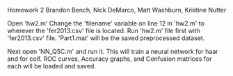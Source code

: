 Homework 2
Brandon Bench, Nick DeMarco, Matt Washburn, Kristine Nutter

Open 'hw2.m'
 Change the 'filename' variable on line 12 in 'hw2.m' to wherever the 'fer2013.csv' file is located. 
 Run 'hw2.m' file first with 'fer2013.csv' file. 'Part1.mat' will be the saved preprocessed dataset.

Next open 'NN_Q5C.m' and run it. 
 This will train a neural network for haar and for coif.
 ROC curves, Accuracy graphs, and Confusion matrices for each will be loaded and saved. 
